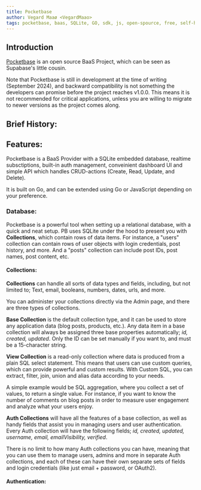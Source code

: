 ```yaml
---
title: Pocketbase
author: Vegard Maaø <VegardMaao>
tags: pocketbase, baas, SQLite, GO, sdk, js, open-spource, free, self-hosting
---
```


## Introduction

[Pocketbase](https://pocketbase.io/) is an open source BaaS Project, which can be seen as Supabase's little cousin.

Note that Pocketbase is still in development at the time of writing (September 2024), and backward compatibility is not something the developers can promise before the project reaches v1.0.0. This means it is not recommended for critical applications, unless you are willing to migrate to newer versions as the project comes along.

## Brief History:

## Features:

Pocketbase is a BaaS Provider with a SQLite embedded database, realtime subsctiptions, built-in auth management, conveinient dashboard UI and simple API which handles CRUD-actions (Create, Read, Update, and Delete).

It is built on Go, and can be extended using Go or JavaScript depending on your preference.

### Database:

Pocketbase is a powerful tool when setting up a relational database, with a quick and neat setup. PB uses SQLite under the hood to present you with **Collections**, which contain rows of data items. For instance, a "users" collection can contain rows of user objects with login credentials, post history, and more. And a "posts" collection can include post IDs, post names, post content, etc.

#### Collections:

**Collections** can handle all sorts of data types and fields, including, but not limited to; Text, email, booleans, numbers, dates, urls, and more.

You can administer your collections directly via the Admin page, and there are three types of collections.

**Base Collection** is the default collection type, and it can be used to store any application data (blog posts, products, etc.). Any data item in a base collection will always be assigned three base properties automatically; _id, created, updated_. Only the ID can be set manually if you want to, and must be a 15-character string.

**View Collection** is a read-only collection where data is produced from a plain SQL select statement. This means that users can use custom queries, which can provide powerful and custom results. With Custom SQL, you can extract, filter, join, union and alias data according to your needs.

A simple example would be SQL aggregation, where you collect a set of values, to return a single value. For instance, if you want to know the number of comments on blog posts in order to measure user engagement and analyze what your users enjoy.

**Auth Collections** will have all the features of a base collection, as well as handy fields that assist you in managing users and user authentication. Every Auth collection will have the following fields; _id, created, updated, username, email, emailVisibility, verified_.

There is no limit to how many Auth collections you can have, meaning that you can use them to manage users, admins and more in separate Auth collections, and each of these can have their own separate sets of fields and login credentials (like just email + password, or OAuth2).

#### Authentication:
